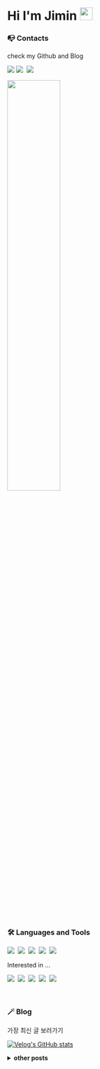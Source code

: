 <h1 id="title">Hi I'm Jimin <img src="https://github.com/sciencepal/sciencepal/blob/master/assets/Hi.gif" width="29px"> </h1>

<h3 >📭 Contacts</h3>
<p> check my Github and Blog</p>
<p>
 <a href="https://github.com/ejaman"><img src="https://hits.seeyoufarm.com/api/count/incr/badge.svg?url=https%3A%2F%2Fgithub.com%2Fejaman&count_bg=%23000000&title_bg=%23000000&icon=github.svg&icon_color=%23FFFFFF&title=Github&edge_flat=true"/></a>
  <a href="https://velog.io/@zaman17"><img src="https://img.shields.io/badge/Tech%20Blog-11B48A?style=flat-square&logo=Vimeo&logoColor=white&link=https://velog.io/@zaman17"/></a>&nbsp
   <a href="mailto:leegm17@naver.com"><img src="https://img.shields.io/badge/Gmail-d14836?style=flat-square&logo=Gmail&logoColor=white&link=leegm1798@naver.com"/></a>
</p>
 <img width="49%" src="https://github-readme-stats.vercel.app/api?username=ejaman&show_icons=true&theme=gotham">
<br>

<h3 >🛠 Languages and Tools</h3>
<div>
 
 <p>
  <img src="https://img.shields.io/badge/Javascript-ffb13b?style=flat-square&logo=javascript&logoColor=white"/></a>&nbsp 
  <img src="https://img.shields.io/badge/Typescript-3178C6?style=flat-square&logo=typescript&logoColor=white"/></a>&nbsp 
  <img src="https://img.shields.io/badge/React-61DAFB?style=flat-square&logo=react&logoColor=white"/></a>&nbsp 
  <img src="https://img.shields.io/badge/HTML-E34F26?style=flat-square&logo=html5&logoColor=white"/></a>&nbsp 
  <img src="https://img.shields.io/badge/css-1572B6?style=flat-square&logo=css3&logoColor=white"/></a>&nbsp 
 </p>

 <p> Interested in ...</p>
 <p>
  <img src="https://img.shields.io/badge/Next.js-000000?style=flat-square&logo=Next.js&logoColor=white"/></a>&nbsp 
  <img src="https://img.shields.io/badge/Three.js-000000?style=flat-square&logo=Three.js&logoColor=white"/></a>&nbsp 
  <img src="https://img.shields.io/badge/Python-3766AB?style=flat-square&logo=Python&logoColor=white"/></a>&nbsp 
  <img src="https://img.shields.io/badge/Django-092E20?style=flat-square&logo=Django&logoColor=white"/></a>&nbsp 
  <img src="https://img.shields.io/badge/Mysql-E6B91E?style=flat-square&logo=MySql&logoColor=white"/></a>&nbsp 
 </p>
</div>

<br>


 <h3 >🪄 Blog </h3>
 <p>가장 최신 글 보러가기<p>

 [![Velog's GitHub stats](https://velog-readme-stats.vercel.app/api?name=zaman17&color=dark)](https://velog.io/@zaman17)
 <details>	
   <summary><b>other posts</b></summary>
   <br/>
 <ul>
   <li><a href="https://velog.io/@zaman17/series/Javascript-Basics"><b>
     ✨ Jvascript Basics</b></a><br/>자바스크립트 개념을 공부하고 기록
   </li>
    <li><a href="https://velog.io/@zaman17/series/Theories"><b>
     ✨  Theories</b></a><br/>Web 지식을 공부하고 기록
   </li>
   <li><a href="https://velog.io/@zaman17/series/Toy-Projects"><b>
     ✨  Toy Projects</b></a><br/>토이 프로젝트 회고록 & 코드 정리
   </li>
 </ul>
  </details>
</div>

<br>


